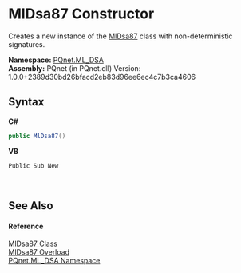 # MlDsa87 Constructor 
 

Creates a new instance of the <a href="0bc1fa73-65a8-a213-0f32-e15c1e4d3c62">MlDsa87</a> class with non-deterministic signatures.

**Namespace:**&nbsp;<a href="098c2ae7-a283-47c8-9739-d51bf939ff87">PQnet.ML_DSA</a><br />**Assembly:**&nbsp;PQnet (in PQnet.dll) Version: 1.0.0+2389d30bd26bfacd2eb83d96ee6ec4c7b3ca4606

## Syntax

**C#**<br />
``` C#
public MlDsa87()
```

**VB**<br />
``` VB
Public Sub New
```

<br />

## See Also


#### Reference
<a href="0bc1fa73-65a8-a213-0f32-e15c1e4d3c62">MlDsa87 Class</a><br /><a href="e5af68d2-737d-17fa-675a-be68b05b0dd8">MlDsa87 Overload</a><br /><a href="098c2ae7-a283-47c8-9739-d51bf939ff87">PQnet.ML_DSA Namespace</a><br />